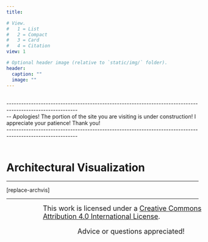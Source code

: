 ```yaml
---
title: 

# View.
#   1 = List
#   2 = Compact
#   3 = Card
#   4 = Citation
view: 1

# Optional header image (relative to `static/img/` folder).
header:
  caption: ""
  image: ""
---
```

<script type="text/js" defer src="../../js/scrollMain.js"></script>
<script type="module" defer src="../../js/art.js"></script>
<link href="../../css/mixblend_disable.css" rel="stylesheet" type="text/css">
<link rel="stylesheet" href="/../../photoswipe/photoswipe.css"  type="text/css">
<link type="text/css" rel="stylesheet" href="/../../photoswipe/photoswipe_me.css">
<div class="text hc hblur">
<br>-----------------------------------------------------------------------------------------------------------<br>
 -- Apologies! The portion of the site you are visiting is under construction!  I appreciate your patience! Thank you!
<br>-----------------------------------------------------------------------------------------------------------<br><br>
</div>
<h1>Architectural Visualization</h1>
<hr/>
<div class="portfolio">
<div class="pswp-gallery  pswp-gallery--single-column" id="gallery--art">
<masonry-layout cols="7" gap="5px">
[replace-archvis]
</masonry-layout>
</div>
</div>
<hr/>
<p class="text hc" style="position:relative; left: 19%; width: 100%;font-size:large;margin:0 auto;"><a rel="license" href="http://creativecommons.org/licenses/by/4.0/"></a>This work is licensed under a <a rel="license" href="http://creativecommons.org/licenses/by/4.0/">Creative Commons Attribution 4.0 International License</a>.</p>
<p class="text hc" style="position:relative; left: 37%; width: 100%;font-size:large;">Advice or questions appreciated!</p>
</div>